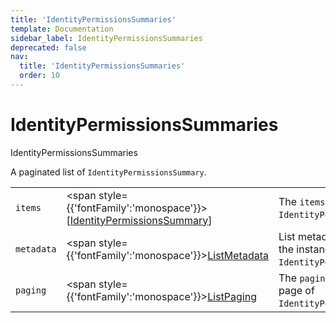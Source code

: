 ```yaml
---
title: 'IdentityPermissionsSummaries'
template: Documentation
sidebar_label: IdentityPermissionsSummaries
deprecated: false
nav:
  title: 'IdentityPermissionsSummaries'
  order: 10
---
```


# IdentityPermissionsSummaries

<div style={{'fontFamily':'monospace'}}><span style={{'fontSize':'1.5rem','fontWeight':500}}>IdentityPermissionsSummaries</span></div>



A paginated list of `IdentityPermissionsSummary`.

| | | |
| -- | -- | -- |
| `items` | <span style={{'fontFamily':'monospace'}}>[<a href="/guardrails/docs/reference/graphql/object/IdentityPermissionsSummary">IdentityPermissionsSummary</a>]</span> | The `items` for this page of `IdentityPermissionsSummaries`. |
| `metadata` | <span style={{'fontFamily':'monospace'}}><a href="/guardrails/docs/reference/graphql/object/ListMetadata">ListMetadata</a></span> | List metadata information for the instance of `IdentityPermissionsSummaries`. |
| `paging` | <span style={{'fontFamily':'monospace'}}><a href="/guardrails/docs/reference/graphql/object/ListPaging">ListPaging</a></span> | The `paging` information for this page of `IdentityPermissionsSummaries`. |